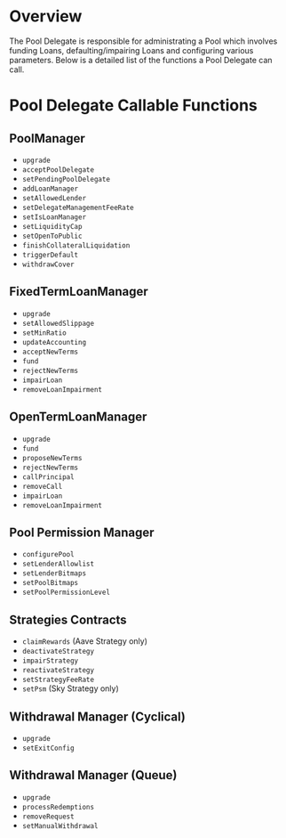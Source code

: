 # Overview

The Pool Delegate is responsible for administrating a Pool which involves funding Loans, defaulting/impairing Loans and configuring various parameters. Below is a detailed list of the functions a Pool Delegate can call.

# Pool Delegate Callable Functions

## PoolManager

* `upgrade`
* `acceptPoolDelegate`
* `setPendingPoolDelegate`
* `addLoanManager`
* `setAllowedLender`
* `setDelegateManagementFeeRate`
* `setIsLoanManager`
* `setLiquidityCap`
* `setOpenToPublic`
* `finishCollateralLiquidation`
* `triggerDefault`
* `withdrawCover`

## FixedTermLoanManager

* `upgrade`
* `setAllowedSlippage`
* `setMinRatio`
* `updateAccounting`
* `acceptNewTerms`
* `fund`
* `rejectNewTerms`
* `impairLoan`
* `removeLoanImpairment`

## OpenTermLoanManager

* `upgrade`
* `fund`
* `proposeNewTerms`
* `rejectNewTerms`
* `callPrincipal`
* `removeCall`
* `impairLoan`
* `removeLoanImpairment`

## Pool Permission Manager

* `configurePool`
* `setLenderAllowlist`
* `setLenderBitmaps`
* `setPoolBitmaps`
* `setPoolPermissionLevel`

## Strategies Contracts

* `claimRewards` (Aave Strategy only)
* `deactivateStrategy`
* `impairStrategy`
* `reactivateStrategy`
* `setStrategyFeeRate`
* `setPsm` (Sky Strategy only)

## Withdrawal Manager (Cyclical)

* `upgrade`
* `setExitConfig`

## Withdrawal Manager (Queue)

* `upgrade`
* `processRedemptions`
* `removeRequest`
* `setManualWithdrawal`
